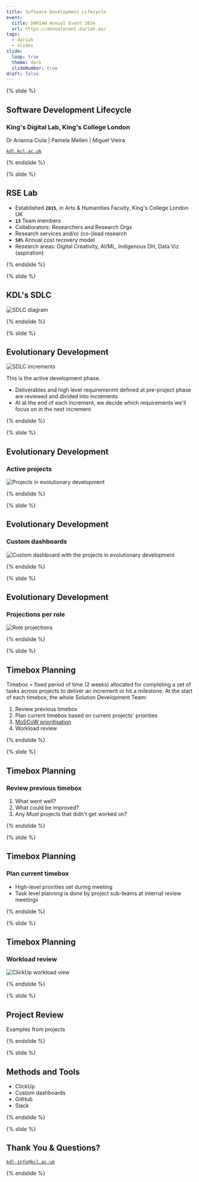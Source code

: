 ```yaml
---
title: Software Development Lifecycle
event:
  title: DARIAH Annual Event 2024
  url: https://annualevent.dariah.eu/
tags:
  - dariah
  - slides
slide:
  loop: true
  theme: dark
  slideNumber: true
draft: false
---
```


{% slide %}

## Software Development Lifecycle

### King's Digital Lab, King's College London

Dr Arianna Ciula | Pamela Mellen | Miguel Vieira

[`kdl.kcl.ac.uk`](https://kdl.kcl.ac.uk)

{% endslide %}

{% slide %}

## RSE Lab

- Established **`2015`**, in Arts & Humanities Faculty, King's College London UK
- **`13`** Team members
- Collaborators: Researchers and Research Orgs
- Research services and/or (co-)lead research
- **`50%`** Annual cost recovery model
- Research areas: Digital Creativity, AI/ML, Indigenous DH, Data Viz (aspiration)

{% endslide %}

{% slide %}

## KDL's SDLC

![SDLC diagram](/assets/images/slides/sdlc.png)

{% endslide %}

{% slide %}

## Evolutionary Development

![SDLC increments](/assets/images/slides/sdlc-increments.jpg)

This is the active development phase. 
- Deliverables and high level requiremenmt defined at pre-project phase are reviewed and divided into increments
- At at the end of each increment, we decide which requirements we'll focus on in the next increment

{% endslide %}

{% slide %}

## Evolutionary Development

### Active projects

![Projects in evolutionary development](/assets/images/slides/evodev-projects.png)

{% endslide %}

{% slide %}

## Evolutionary Development

### Custom dashboards

![Custom dashboard with the projects in evolutionary development](/assets/images/slides/clickup-dashboard.png)

{% endslide %}

{% slide %}

## Evolutionary Development

### Projections per role

![Role projections](/assets/images/slides/clickup-projections.png)

{% endslide %}

{% slide %}

## Timebox Planning
Timebox = fixed period of time (2 weeks) allocated for completing a set of tasks across projects to deliver an increment or hit a milestone. At the start of each timebox, the whole Solution Development Team:
1. Review previous timebox
1. Plan current timebox based on current projects' priorities
1. [MoSCoW prioritisation](/faqs/#what-is-moscow-prioritization)
1. Workload review

{% endslide %}

{% slide %}

## Timebox Planning

### Review previous timebox

1. What went well?
1. What could be improved?
1. Any _Must_ projects that didn't get worked on?

{% endslide %}

{% slide %}

## Timebox Planning

### Plan current timebox

- High-level priorities set during meeting
- Task level planning is done by project sub-teams at internal review meetings

{% endslide %}

{% slide %}

## Timebox Planning

### Workload review

![ClickUp workload view](/assets/images/slides/clickup-workload.png)

{% endslide %}

{% slide %}

## Project Review

Examples from projects

{% endslide %}

{% slide %}

## Methods and Tools

- ClickUp
- Custom dashboards
- GitHub
- Slack

{% endslide %}

{% slide %}

## Thank You & Questions?

[`kdl-info@kcl.ac.uk`](mailto:kdl-info@kcl.ac.uk)

{% endslide %}
